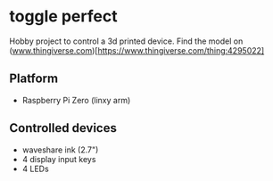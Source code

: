 # toggle perfect

Hobby project to control a 3d printed device.
Find the model on (www.thingiverse.com)[https://www.thingiverse.com/thing:4295022]

## Platform
* Raspberry Pi Zero (linxy arm)

## Controlled devices
* waveshare ink (2.7")
* 4 display input keys
* 4 LEDs

